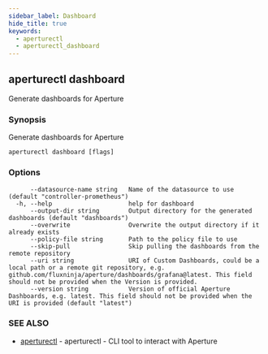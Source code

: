 ```yaml
---
sidebar_label: Dashboard
hide_title: true
keywords:
  - aperturectl
  - aperturectl_dashboard
---
```


<!-- markdownlint-disable -->

## aperturectl dashboard

Generate dashboards for Aperture

### Synopsis

Generate dashboards for Aperture

```
aperturectl dashboard [flags]
```

### Options

```
      --datasource-name string   Name of the datasource to use (default "controller-prometheus")
  -h, --help                     help for dashboard
      --output-dir string        Output directory for the generated dashboards (default "dashboards")
      --overwrite                Overwrite the output directory if it already exists
      --policy-file string       Path to the policy file to use
      --skip-pull                Skip pulling the dashboards from the remote repository
      --uri string               URI of Custom Dashboards, could be a local path or a remote git repository, e.g. github.com/fluxninja/aperture/dashboards/grafana@latest. This field should not be provided when the Version is provided.
      --version string           Version of official Aperture Dashboards, e.g. latest. This field should not be provided when the URI is provided (default "latest")
```

### SEE ALSO

- [aperturectl](/reference/aperture-cli/aperturectl/aperturectl.md) - aperturectl - CLI tool to interact with Aperture
